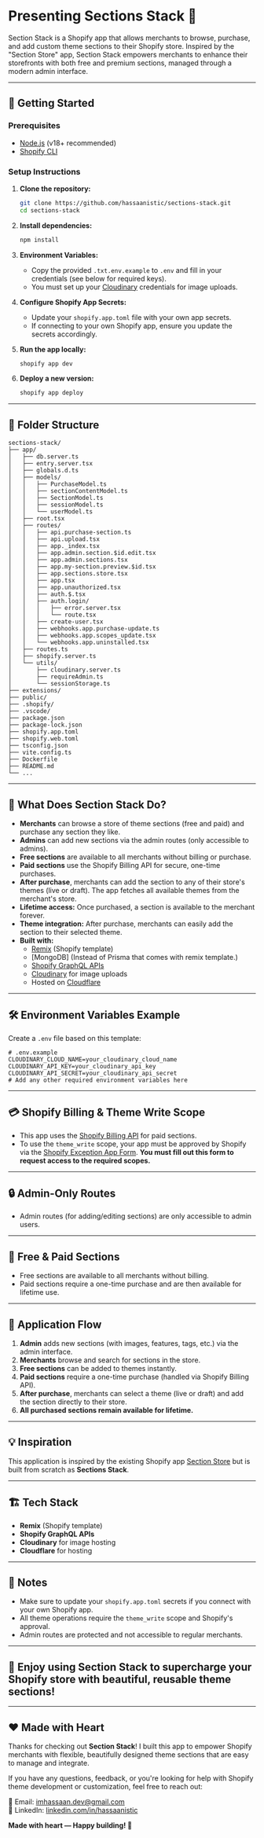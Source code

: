 # Presenting **Sections Stack** 🧩

Section Stack is a Shopify app that allows merchants to browse, purchase, and add custom theme sections to their Shopify store. Inspired by the "Section Store" app, Section Stack empowers merchants to enhance their storefronts with both free and premium sections, managed through a modern admin interface.

---

## 🚀 Getting Started

### **Prerequisites**
- [Node.js](https://nodejs.org/) (v18+ recommended)
- [Shopify CLI](https://shopify.dev/docs/apps/tools/cli/installation)

### **Setup Instructions**

1. **Clone the repository:**
   ```bash
   git clone https://github.com/hassaanistic/sections-stack.git
   cd sections-stack
   ```

2. **Install dependencies:**
   ```bash
   npm install
   ```

3. **Environment Variables:**
   - Copy the provided `.txt.env.example` to `.env` and fill in your credentials (see below for required keys).
   - You must set up your [Cloudinary](https://cloudinary.com/) credentials for image uploads.

4. **Configure Shopify App Secrets:**
   - Update your `shopify.app.toml` file with your own app secrets.
   - If connecting to your own Shopify app, ensure you update the secrets accordingly.

5. **Run the app locally:**
   ```bash
   shopify app dev
   ```

6. **Deploy a new version:**
   ```bash
   shopify app deploy
   ```

---

## 📁 Folder Structure

```text
sections-stack/
├── app/
│   ├── db.server.ts
│   ├── entry.server.tsx
│   ├── globals.d.ts
│   ├── models/
│   │   ├── PurchaseModel.ts
│   │   ├── sectionContentModel.ts
│   │   ├── SectionModel.ts
│   │   ├── sessionModel.ts
│   │   └── userModel.ts
│   ├── root.tsx
│   ├── routes/
│   │   ├── api.purchase-section.ts
│   │   ├── api.upload.tsx
│   │   ├── app._index.tsx
│   │   ├── app.admin.section.$id.edit.tsx
│   │   ├── app.admin.sections.tsx
│   │   ├── app.my-section.preview.$id.tsx
│   │   ├── app.sections.store.tsx
│   │   ├── app.tsx
│   │   ├── app.unauthorized.tsx
│   │   ├── auth.$.tsx
│   │   ├── auth.login/
│   │   │   ├── error.server.tsx
│   │   │   └── route.tsx
│   │   ├── create-user.tsx
│   │   ├── webhooks.app.purchase-update.ts
│   │   ├── webhooks.app.scopes_update.tsx
│   │   └── webhooks.app.uninstalled.tsx
│   ├── routes.ts
│   ├── shopify.server.ts
│   └── utils/
│       ├── cloudinary.server.ts
│       ├── requireAdmin.ts
│       └── sessionStorage.ts
├── extensions/
├── public/
├── .shopify/
├── .vscode/
├── package.json
├── package-lock.json
├── shopify.app.toml
├── shopify.web.toml
├── tsconfig.json
├── vite.config.ts
├── Dockerfile
├── README.md
└── ...
```

---

## 🌟 What Does Section Stack Do?

- **Merchants** can browse a store of theme sections (free and paid) and purchase any section they like.
- **Admins** can add new sections via the admin routes (only accessible to admins).
- **Free sections** are available to all merchants without billing or purchase.
- **Paid sections** use the Shopify Billing API for secure, one-time purchases.
- **After purchase**, merchants can add the section to any of their store's themes (live or draft). The app fetches all available themes from the merchant's store.
- **Lifetime access:** Once purchased, a section is available to the merchant forever.
- **Theme integration:** After purchase, merchants can easily add the section to their selected theme.
- **Built with:**
  - [Remix](https://remix.run/) (Shopify template)
  - [MongoDB] (Instead of Prisma that comes with remix template.)
  - [Shopify GraphQL APIs](https://shopify.dev/docs/api/admin-graphql)
  - [Cloudinary](https://cloudinary.com/) for image uploads
  - Hosted on [Cloudflare](https://www.cloudflare.com/)

---

## 🛠️ Environment Variables Example

Create a `.env` file based on this template:

```env
# .env.example
CLOUDINARY_CLOUD_NAME=your_cloudinary_cloud_name
CLOUDINARY_API_KEY=your_cloudinary_api_key
CLOUDINARY_API_SECRET=your_cloudinary_api_secret
# Add any other required environment variables here
```

---

## 💳 Shopify Billing & Theme Write Scope

- This app uses the [Shopify Billing API](https://shopify.dev/docs/api/billing) for paid sections.
- To use the `theme_write` scope, your app must be approved by Shopify via the [Shopify Exception App Form](https://docs.google.com/forms/d/e/1FAIpQLSfZTB1vxFC5d1-GPdqYunWRGUoDcOheHQzfK2RoEFEHrknt5g/viewform). **You must fill out this form to request access to the required scopes.**

---

## 🔒 Admin-Only Routes
- Admin routes (for adding/editing sections) are only accessible to admin users.

---

## 🎁 Free & Paid Sections
- Free sections are available to all merchants without billing.
- Paid sections require a one-time purchase and are then available for lifetime use.

---

## 🛒 Application Flow
1. **Admin** adds new sections (with images, features, tags, etc.) via the admin interface.
2. **Merchants** browse and search for sections in the store.
3. **Free sections** can be added to themes instantly.
4. **Paid sections** require a one-time purchase (handled via Shopify Billing API).
5. **After purchase**, merchants can select a theme (live or draft) and add the section directly to their store.
6. **All purchased sections remain available for lifetime.**

---

## 💡 Inspiration
This application is inspired by the existing Shopify app [Section Store](https://apps.shopify.com/section-factory) but is built from scratch as **Sections Stack**.

---

## 🏗️ Tech Stack
- **Remix** (Shopify template)
- **Shopify GraphQL APIs**
- **Cloudinary** for image hosting
- **Cloudflare** for hosting

---

## 📢 Notes
- Make sure to update your `shopify.app.toml` secrets if you connect with your own Shopify app.
- All theme operations require the `theme_write` scope and Shopify's approval.
- Admin routes are protected and not accessible to regular merchants.

---

## 🙌 Enjoy using **Section Stack** to supercharge your Shopify store with beautiful, reusable theme sections!

---

## ❤️ Made with Heart

Thanks for checking out **Section Stack**! I built this app to empower Shopify merchants with flexible, beautifully designed theme sections that are easy to manage and integrate.

If you have any questions, feedback, or you're looking for help with Shopify theme development or customization, feel free to reach out:

📧 Email: [imhassaan.dev@gmail.com](mailto:imhassaan.dev@gmail.com)  
🔗 LinkedIn: [linkedin.com/in/hassaanistic](https://linkedin.com/in/hassaanistic)

**Made with heart — Happy building! 🚀**
